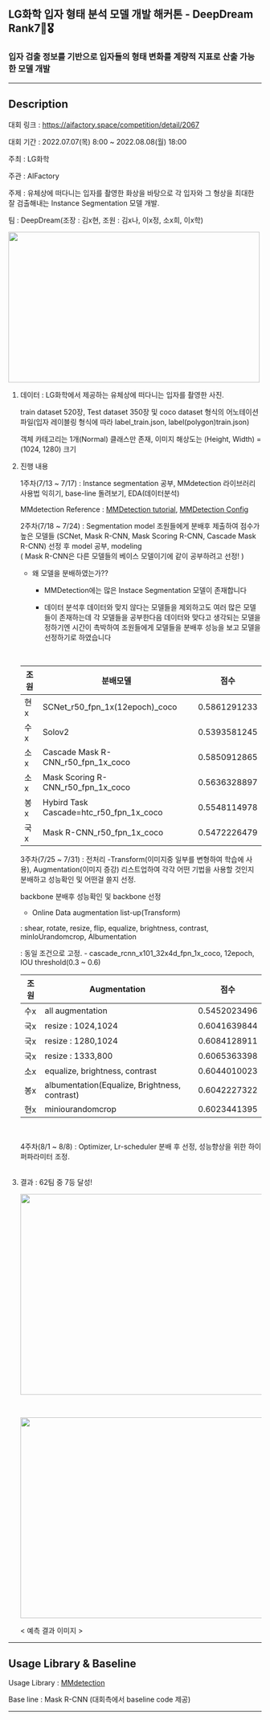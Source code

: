 ## LG화학 입자 형태 분석 모델 개발 해커톤 - DeepDream Rank7🏅🎖
### 입자 검출 정보를 기반으로 입자들의 형태 변화를 계량적 지표로 산출 가능한 모델 개발

---

## Description

대회 링크 : https://aifactory.space/competition/detail/2067 <br/>

대회 기간 : 2022.07.07(목) 8:00 ~ 2022.08.08(월) 18:00 <br/>

주최 : LG화학 <br/>

주관 : AIFactory <br/>

주제 : 유체상에 떠다니는 입자를 촬영한 화상을 바탕으로 각 입자와 그 형상을 최대한 잘 검출해내는 Instance Segmentation 모델 개발. <br/>

팀 : DeepDream(조장 : 김x현, 조원 : 김x나, 이x정, 소x희, 이x학) <br/>




<img src="https://user-images.githubusercontent.com/103362361/187381517-1abe006c-6073-4f27-9e55-ae35d388828e.png"  width="500" height="300"/> <br/>



1. 데이터 : LG화학에서 제공하는 유체상에 떠다니는 입자를 촬영한 사진. <br/>
   
   train dataset 520장, Test dataset 350장 및 coco dataset 형식의 어노테이션 파일(입자 레이블링 형식에 따라 label_train.json, label(polygon)train.json)  <br/>
   
   객체 카테고리는 1개(Normal) 클래스만 존재, 이미지 해상도는 (Height, Width) = (1024, 1280) 크기 <br/>



2. 진행 내용
   
   1주차(7/13 ~ 7/17) : Instance segmentation 공부, MMdetection 라이브러리 사용법 익히기, base-line 돌려보기, EDA(데이터분석) <br/>
   
   MMdetection Reference : [MMDetection tutorial](https://greeksharifa.github.io/references/2021/09/05/MMDetection02/),  [MMDetection Config](https://velog.io/@dust_potato/MM-Detection-Config-%EC%9D%B4%ED%95%B4%ED%95%98%EA%B8%B0)

   2주차(7/18 ~ 7/24) : Segmentation model 조원들에게 분배후 제출하여 점수가 높은 모델들  (SCNet, Mask R-CNN, Mask Scoring R-CNN, Cascade Mask R-CNN)
   선정 후 model 공부, modeling <br/>
   ( Mask R-CNN은 다른 모델들의 베이스 모델이기에 같이 공부하려고 선정! )
   
   
   - 왜 모델을 분배하였는가??
     - MMDetection에는 많은 Instace Segmentation 모델이 존재합니다
     
     - 데이터 분석후 데이터와 맞지 않다는 모델들을 제외하고도 여러 많은 모델들이 존재하는데 각 모델들을 공부한다음 데이터와 맞다고 생각되는 모델을 정하기엔 시간이 촉박하여 조원들에게 모델들을 분배후 성능을 보고 모델을 선정하기로 하였습니다
     
     <br/>
     
   
   
   조원 | 분배모델| 점수
   -----|-------|-------|
   현x  |  SCNet_r50_fpn_1x(12epoch)_coco  |  0.5861291233  |
   수x  |  Solov2 |  0.5393581245  |
   소x  |  Cascade Mask R-CNN_r50_fpn_1x_coco | 0.5850912865 |
   소x  |  Mask Scoring R-CNN_r50_fpn_1x_coco | 0.5636328897  |
   봉x  |  Hybird Task Cascade=htc_r50_fpn_1x_coco | 0.5548114978  |
   국x  |  Mask R-CNN_r50_fpn_1x_coco  |  0.5472226479 |



   3주차(7/25 ~ 7/31) : 전처리 -Transform(이미지중 일부를 변형하여 학습에 사용),  Augmentation(이미지 증강) 리스트업하여 각각 어떤 기법을 사용할 것인지 분배하고 성능확인 및 어떤걸 쓸지 선정.
   
    backbone 분배후 성능확인 및 backbone 선정 <br/>
   
   
   - Online Data augmentation list-up(Transform)   
   
   : shear, rotate, resize, flip, equalize, brightness, contrast, minIoUrandomcrop, Albumentation
   
   : 동일 조건으로 고정. - cascade_rcnn_x101_32x4d_fpn_1x_coco, 12epoch, IOU threshold(0.3 ~ 0.6)
   
   
   조원 | Augmentation | 점수 |
   -----|-------|-------|
   수x  | all augmentation   |  0.5452023496  |
   국x  | resize : 1024,1024 |  0.6041639844  |
   국x  | resize : 1280,1024 |  0.6084128911  |
   국x  | resize : 1333,800  |  0.6065363398  |
   소x  | equalize, brightness, contrast |  0.6044010023  |
   봉x  | albumentation(Equalize, Brightness, contrast)  |  0.6042227322  |
   현x  | miniourandomcrop | 0.6023441395 |
     
   <br/>



   4주차(8/1 ~ 8/8) : Optimizer, Lr-scheduler 분배 후 선정, 성능향상을 위한 하이퍼파라미터 조정. <br/><br/>
   
  
  
  
  
  
   
 3. 결과 : 62팀 중 7등 달성!
    
    
    
    <img src="https://user-images.githubusercontent.com/103362361/187385788-913ff59d-cc4a-4d4a-bebc-456c99575e92.png"  width="600" height="400"/> <br/>
    
    <br/>
    
    <img src="https://user-images.githubusercontent.com/103362361/187386154-609a16be-80f0-448a-8033-e97df87c3954.png"  width="600" height="400"/> <br/>
    
       < 예측 결과 이미지 >
    

   
---

## Usage Library & Baseline

Usage Library : [MMdetection](https://github.com/open-mmlab/mmdetection)

Base line : Mask R-CNN (대회측에서 baseline code 제공)

---




